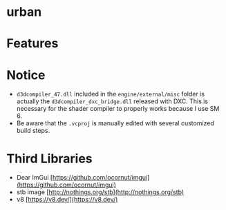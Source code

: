# urban

# Features

# Notice
* `d3dcompiler_47.dll` included in the `engine/external/misc` folder is actually the `d3dcompiler_dxc_bridge.dll` released with DXC. This is necessary for the shader compiler to properly works because I use SM 6.
* Be aware that the `.vcproj` is manually edited with several customized build steps.

# Third Libraries
* Dear ImGui [https://github.com/ocornut/imgui](https://github.com/ocornut/imgui)
* stb image [http://nothings.org/stb](http://nothings.org/stb)
* v8 [https://v8.dev/](https://v8.dev/)